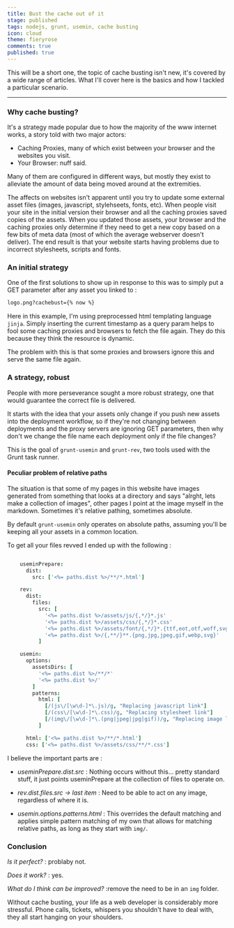 ```yaml
---
title: Bust the cache out of it
stage: published
tags: nodejs, grunt, usemin, cache busting
icon: cloud
theme: fieryrose
comments: true
published: true
---
```


This will be a short one, the topic of cache busting isn't new, it's covered by a wide range of articles. What I'll cover here is the basics and how I tackled a particular scenario.

---

### Why cache busting?

It's a strategy made popular due to how the majority of the www internet works, a story told with two major actors:
 - Caching Proxies, many of which exist between your browser and the websites you visit.
 - Your Browser: nuff said.

Many of them are configured in different ways, but mostly they exist to alleviate the amount of data being moved around at the extremities.

The affects on websites isn't apparent until you try to update some external asset files (images, javascript, stylehseets, fonts, etc). When people visit your site in the initial version their browser and all the caching proxies saved copies of the assets. When you updated those assets, your browser and the caching proxies only determine if they need to get a new copy based on a few bits of meta data (most of which the average webserver doesn't deliver). The end result is that your website starts having problems due to incorrect stylesheets, scripts and fonts.


### An initial strategy

One of the first solutions to show up in response to this was to simply put a GET parameter after any asset you linked to :

```html
logo.png?cachebust={% now %}
```

Here in this example, I'm using preprocessed html templating language `jinja`. Simply inserting the current timestamp as a query param helps to fool some caching proxies and browsers to fetch the file again. They do this because they think the resource is dynamic.

The problem with this is that some proxies and browsers ignore this and serve the same file again.

### A strategy, robust

People with more perseverance sought a more robust strategy, one that would guarantee the correct file is delivered.

It starts with the idea that your assets only change if you push new assets into the deployment workflow, so if they're not changing between deployments and the proxy servers are ignoring GET parameters, then why don't we change the file name each deployment only if the file changes?

This is the goal of `grunt-usemin` and `grunt-rev`, two tools used with the Grunt task runner.

#### Peculiar problem of relative paths

The situation is that some of my pages in this website have images generated from something that looks at a directory and says "alrght, lets make a collection of images", other pages I point at the image myself in the markdown. Sometimes it's relative pathing, sometimes absolute.

By default `grunt-usemin` only operates on absolute paths, assuming you'll be keeping all your assets in a common location.

To get all your files revved I ended up with the following :

```coffeescript

    useminPrepare:
      dist:
        src: ['<%= paths.dist %>/**/*.html']

    rev:
      dist:
        files:
          src: [
            '<%= paths.dist %>/assets/js/{,*/}*.js'
            '<%= paths.dist %>/assets/css/{,*/}*.css'
            '<%= paths.dist %>/assets/font/{,*/}*.{ttf,eot,otf,woff,svg}'
            '<%= paths.dist %>/{,**/}**.{png,jpg,jpeg,gif,webp,svg}'
          ]

    usemin:
      options:
        assetsDirs: [
          '<%= paths.dist %>/**/*'
          '<%= paths.dist %>/'
        ]
        patterns:
          html: [
            [/(js\/[\w\d-]*\.js)/g, "Replacing javascript link"]
            [/(css\/[\w\d-]*\.css)/g, "Replacing stylesheet link"]
            [/(img\/[\w\d-]*\.(png|jpeg|jpg|gif))/g, "Replacing image link"]
          ]

      html: ['<%= paths.dist %>/**/*.html']
      css: ['<%= paths.dist %>/assets/css/**/*.css']

```

I believe the important parts are :

- *useminPrepare.dist.src*
  : Nothing occurs without this... pretty standard stuff, it just points useminPrepare at the collection of files to operate on.

- *rev.dist.files.src -> last item*
  : Need to be able to act on any image, regardless of where it is.

- *usemin.options.patterns.html*
  : This overrides the default matching and applies simple pattern matching of my own that allows for matching relative paths, as long as they start with `img/`.


### Conclusion

*Is it perfect?*
  : problaby not.

*Does it work?*
  : yes.

*What do I think can be improved?*
  :remove the need to be in an `img` folder.

Without cache busting, your life as a web developer is considerably more stressful. Phone calls, tickets, whispers you shouldn't have to deal with, they all start hanging on your shoulders.


